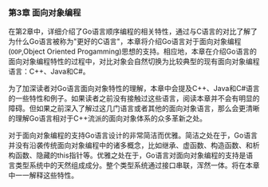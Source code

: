 ### 第3章 面向对象编程
在第2章中，详细介绍了Go语言顺序编程的相关特性，通过与C语言的对比了解了为什么Go语言被称为"更好的C语言"，本章将介绍Go语言对于面向对象编程(`OOP`,Object Oriented Progamming)思想的支持。相应地，本章在介绍Go语言的面向对象编程特性的过程中，对比对象会自然切换为比较典型的现有面向对象编程语言：C++、Java和C#。

为了加深读者对Go语言面向对象特性的理解，本章中会提及C++、Java和C#语言的一些特性和例子。如果读者之前没有接触过这些语言，阅读本章并不会有明显的障碍。但如果之前深入了解过这几门语言或者其他的面向对象语言，那么会更清晰的理解Go语言相对于C++流派的面向对象体系的众多革新之处。

对于面向对象编程的支持Go语言设计的非常简洁而优雅。简洁之处在于，Go语言并没有沿袭传统面向对象编程中的诸多概念，比如继承、虚函数、构造函数、和析构函数、隐藏的this指针等。优雅之处在于，Go语言对面向对象编程的支持是语言类型系统中的天然组成成分。整个类型系统通过接口串联，浑然一体。将在本章中一一解释这些特性。